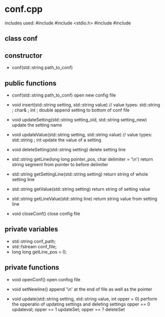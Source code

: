 # conf.cpp

includes used:
    #include <iostream>
    #include <stdio.h>
    #include <cstring>
    #include <fstream>

## class conf

## constructor
*  conf(std::string path_to_conf)

## public functions
*  conf(std::string path_to_conf)
    open new config file

*  void insert(std::string setting, std::string value)  // value types: std::string ; char& ; int ; double
    append setting to bottom of conf file

*  void updateSetting(std::string setting_old, std::string setting_new)
    update the setting name

*  void updateValue(std::string setting, std::string value) // value types: std::string ; int
    update the value of a setting

*  void deleteSetting(std::string setting)
    delete setting line

*  std::string getLine(long long pointer_pos, char delimiter = '\n')
    return string segment from pointer to before delimiter

*  std::string getSettingLine(std::string setting)
    return string of whole setting line

*  std::string getValue(std::string setting)
    return string of setting value

*  std::string getLineValue(std::string line)
    return string value from setting line

*  void closeConf()
    close config file

## private variables
*  std::string conf_path;
*  std::fstream conf_file;
*  long long getLine_pos = 0;

## private functions
*  void openConf()
    open confog file

*  void setNewline()
    append '\n' at the end of file as well as the pointer

*  void update(std::string setting, std::string value, int opper = 0)
    perform the opperatio of updating settings and deleting settings
    opper == 0 updateval; opper == 1 updateSet; opper == ? deleteSet
